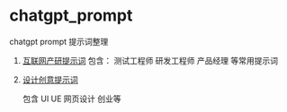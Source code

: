 # chatgpt_prompt
chatgpt prompt 提示词整理


1. [互联网产研提示词](web.md)
    包含： 
        测试工程师 研发工程师 产品经理 等常用提示词

2. [设计创意提示词](ui.md)

   包含 UI UE 网页设计 创业等
          

  
